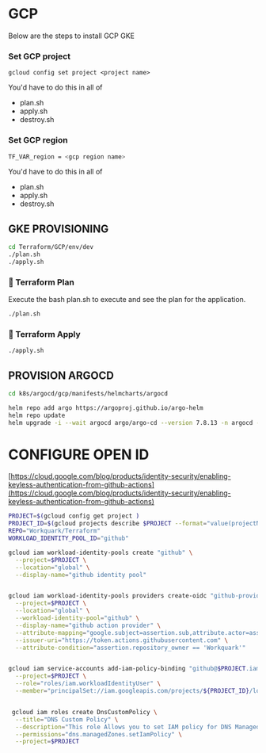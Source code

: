 # GCP 

Below are the steps to install GCP GKE




### Set GCP project

```
gcloud config set project <project name>
```

You'd have to do this in all of 

- plan.sh
- apply.sh
- destroy.sh

### Set GCP region

```bash
TF_VAR_region = <gcp region name>
```

You'd have to do this in all of 

- plan.sh
- apply.sh
- destroy.sh


## GKE PROVISIONING

```bash
cd Terraform/GCP/env/dev
./plan.sh
./apply.sh
```

### 🔧 Terraform Plan

Execute the bash plan.sh to execute and see the plan for the application.

```bash
./plan.sh
```

### 🚀 Terraform Apply

```bash
./apply.sh
```

## PROVISION ARGOCD

```bash
cd k8s/argocd/gcp/manifests/helmcharts/argocd

helm repo add argo https://argoproj.github.io/argo-helm
helm repo update
helm upgrade -i --wait argocd argo/argo-cd --version 7.8.13 -n argocd --create-namespace -f argocd.values.yaml
```

# CONFIGURE OPEN ID 

[https://cloud.google.com/blog/products/identity-security/enabling-keyless-authentication-from-github-actions](https://cloud.google.com/blog/products/identity-security/enabling-keyless-authentication-from-github-actions)

```bash
PROJECT=$(gcloud config get project )
PROJECT_ID=$(gcloud projects describe $PROJECT --format="value(projectNumber)")
REPO="Workquark/Terraform"
WORKLOAD_IDENTITY_POOL_ID="github"

gcloud iam workload-identity-pools create "github" \
  --project=$PROJECT \
  --location="global" \
  --display-name="github identity pool"


gcloud iam workload-identity-pools providers create-oidc "github-provider" \
  --project=$PROJECT \
  --location="global" \
  --workload-identity-pool="github" \
  --display-name="github action provider" \
  --attribute-mapping="google.subject=assertion.sub,attribute.actor=assertion.actor,attribute.aud=assertion.aud" \
  --issuer-uri="https://token.actions.githubusercontent.com" \
  --attribute-condition="assertion.repository_owner == 'Workquark'"


gcloud iam service-accounts add-iam-policy-binding "github@$PROJECT.iam.gserviceaccount.com" \
  --project=$PROJECT \
  --role="roles/iam.workloadIdentityUser" \
  --member="principalSet://iam.googleapis.com/projects/${PROJECT_ID}/locations/global/workloadIdentityPools/github/attribute.repository/${REPO}"


 gcloud iam roles create DnsCustomPolicy \
  --title="DNS Custom Policy" \
  --description="This role Allows you to set IAM policy for DNS Managed Zones" \
  --permissions="dns.managedZones.setIamPolicy" \
  --project=$PROJECT
```